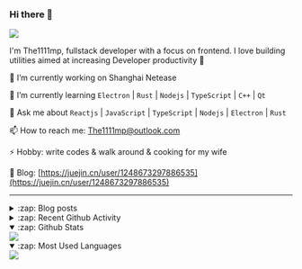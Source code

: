 ### Hi there 👋

![](https://komarev.com/ghpvc/?username=1111mp&color=green)

I'm The1111mp, fullstack developer with a focus on frontend. I love building utilities aimed at increasing Developer productivity 🙌

🔭 I’m currently working on Shanghai Netease

🌱 I’m currently learning `Electron` | `Rust` | `Nodejs` | `TypeScript` | `C++` | `Qt`

💬 Ask me about `Reactjs` | `JavaScript` | `TypeScript` | `Nodejs` | `Electron` | `Rust`

📫 How to reach me: <a href="mailto:The1111mp@outlook.com">The1111mp@outlook.com</a>

⚡ Hobby: write codes & walk around & cooking for my wife

📖 Blog: [https://juejin.cn/user/1248673297886535](https://juejin.cn/user/1248673297886535)

***

<details>
  <summary>:zap: Blog posts</summary>

  - [这里有从零开始构建现代化前端UI组件库所需要的一切](https://juejin.cn/post/7324011329883045915)
  - [使用 nvm-desktop 轻松安装和管理多个 node 版本](https://juejin.cn/post/7267791228872179727)
  - [Electron 中集成 SQLite3 数据库的最佳实践](https://juejin.cn/post/7202807471881306172)
  - [从0开发IM，单聊群聊在线离线消息以及消息的已读未读功能](https://juejin.cn/post/7202583557751865401)
  - [Electron（网页）中实现接近微信消息发送体验的消息输入框及界面](https://juejin.cn/post/7252505446396575781)
  - [Qt中基于QWebEngineView和QWebChannel实现与web的交互](https://juejin.cn/post/7238423148555501629)
</details>

<details>
  <summary>:zap: Recent Github Activity</summary>

  <!--START_SECTION:activity-->
1. ❗ Opened issue [#46225](https://github.com/DigitalPlatDev/FreeDomain/issues/46225) in [DigitalPlatDev/FreeDomain](https://github.com/DigitalPlatDev/FreeDomain)
2. ❗ Opened issue [#46215](https://github.com/DigitalPlatDev/FreeDomain/issues/46215) in [DigitalPlatDev/FreeDomain](https://github.com/DigitalPlatDev/FreeDomain)
3. 🗣 Commented on [#147](https://github.com/1111mp/nvm-desktop/issues/147#issuecomment-2519988630) in [1111mp/nvm-desktop](https://github.com/1111mp/nvm-desktop)
4. 🗣 Commented on [#147](https://github.com/1111mp/nvm-desktop/issues/147#issuecomment-2519643053) in [1111mp/nvm-desktop](https://github.com/1111mp/nvm-desktop)
5. 🗣 Commented on [#116](https://github.com/1111mp/nvm-desktop/issues/116#issuecomment-2513711255) in [1111mp/nvm-desktop](https://github.com/1111mp/nvm-desktop)
6. 🗣 Commented on [#15](https://github.com/1111mp/nvmd-command/pull/15#issuecomment-2513358363) in [1111mp/nvmd-command](https://github.com/1111mp/nvmd-command)
7. 🔒 Closed issue [#14](https://github.com/1111mp/nvmd-command/issues/14) in [1111mp/nvmd-command](https://github.com/1111mp/nvmd-command)
8. 🎉 Merged PR [#15](https://github.com/1111mp/nvmd-command/pull/15) in [1111mp/nvmd-command](https://github.com/1111mp/nvmd-command)
9. 🗣 Commented on [#146](https://github.com/1111mp/nvm-desktop/issues/146#issuecomment-2499849274) in [1111mp/nvm-desktop](https://github.com/1111mp/nvm-desktop)
10. 🔒 Closed issue [#146](https://github.com/1111mp/nvm-desktop/issues/146) in [1111mp/nvm-desktop](https://github.com/1111mp/nvm-desktop)
  <!--END_SECTION:activity-->
</details>

<details open>
  <summary>:zap: Github Stats</summary>

  <img align="center" src="https://github-readme-stats-sigma-five.vercel.app/api?username=1111mp&show_icons=true&hide_border=true&theme=gruvbox" />
</details>

<details open>
  <summary>:zap: Most Used Languages</summary>

  <img align="center" src="https://github-readme-stats-sigma-five.vercel.app/api/top-langs/?username=1111mp&layout=compact&show_icons=true&hide_border=true&theme=gruvbox" />
</details>


<!--
**1111mp/1111mp** is a ✨ _special_ ✨ repository because its `README.md` (this file) appears on your GitHub profile.

Here are some ideas to get you started:

- 🔭 I’m currently working on ...
- 🌱 I’m currently learning ...
- 👯 I’m looking to collaborate on ...
- 🤔 I’m looking for help with ...
- 💬 Ask me about ...
- 📫 How to reach me: ...
- 😄 Pronouns: ...
- ⚡ Fun fact: ...
-->

